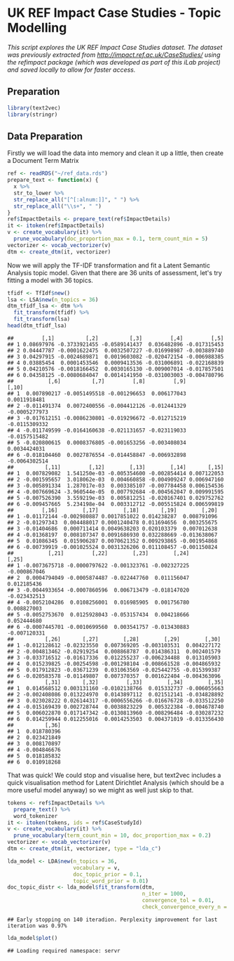 UK REF Impact Case Studies - Topic Modelling
================

*This script explores the UK REF Impact Case Studies dataset. The dataset was previously extracted from <http://impact.ref.ac.uk/CaseStudies/> using the refimpact package (which was developed as part of this iLab project) and saved locally to allow for faster access.*

Preparation
-----------

``` r
library(text2vec)
library(stringr)
```

Data Preparation
----------------

Firstly we will load the data into memory and clean it up a little, then create a Document Term Matrix

``` r
ref <- readRDS("~/ref_data.rds")
prepare_text <- function(x) {
  x %>% 
  str_to_lower %>% 
  str_replace_all("[^[:alnum:]]", " ") %>% 
  str_replace_all("\\s+", " ")
}
ref$ImpactDetails <- prepare_text(ref$ImpactDetails)
it <- itoken(ref$ImpactDetails)
v <- create_vocabulary(it) %>% 
  prune_vocabulary(doc_proportion_max = 0.1, term_count_min = 5)
vectorizer <- vocab_vectorizer(v)
dtm <- create_dtm(it, vectorizer)
```

Now we will apply the TF-IDF transformation and fit a Latent Semantic Analysis topic model. Given that there are 36 units of assessment, let's try fitting a model with 36 topics.

``` r
tfidf <- TfIdf$new()
lsa <- LSA$new(n_topics = 36)
dtm_tfidf_lsa <- dtm %>% 
  fit_transform(tfidf) %>% 
  fit_transform(lsa)
head(dtm_tfidf_lsa)
```

    ##         [,1]          [,2]          [,3]         [,4]         [,5]
    ## 1 0.08697976 -0.3733921455 -0.0589141437  0.036482896 -0.017315453
    ## 2 0.04447787 -0.0001622475  0.0032507227 -0.016998987 -0.003889740
    ## 3 0.04297915 -0.0024689871  0.0019603082 -0.020472154 -0.006988385
    ## 4 0.03885454  0.0001453546  0.0009413536 -0.031006891 -0.022168839
    ## 5 0.04210576 -0.0018166452  0.0030165130 -0.009007014 -0.017857501
    ## 6 0.04358125 -0.0080684047  0.0014141950 -0.031003003 -0.004780796
    ##           [,6]          [,7]         [,8]         [,9]         [,10]
    ## 1  0.007890217 -0.0051495518 -0.001296653  0.006177043  0.0011918481
    ## 2 -0.011491374  0.0072400556 -0.004412126 -0.012441329 -0.0005277973
    ## 3 -0.017612151 -0.0086230801 -0.019296672 -0.012715219 -0.0115309332
    ## 4 -0.011749599 -0.0164160638 -0.021131657 -0.023119033 -0.0157515482
    ## 5 -0.020800615  0.0008376805 -0.001653256 -0.003408034  0.0034424031
    ## 6 -0.018104460  0.0027876554 -0.014458847 -0.006932898 -0.0064302514
    ##          [,11]         [,12]        [,13]        [,14]       [,15]
    ## 1  0.007829082  1.541250e-03 -0.005354600 -0.002854414 0.007122053
    ## 2 -0.001595657  3.018062e-03  0.004660858 -0.004909247 0.006947160
    ## 3 -0.005891334  1.287017e-03  0.003385107 -0.007784458 0.006154536
    ## 4 -0.007669624 -3.960544e-05  0.007792684 -0.004562047 0.009991595
    ## 5 -0.007526390  3.559219e-03  0.005812251 -0.020167401 0.029752762
    ## 6 -0.009457665  5.234198e-04  0.003312712 -0.005515824 0.006599819
    ##         [,16]        [,17]        [,18]       [,19]        [,20]
    ## 1 -0.01172144 -0.002980887 0.0017851022 0.014238287  0.008791096
    ## 2 -0.01297343  0.004488017 0.0001240478 0.011694656  0.003255675
    ## 3 -0.01404686  0.000711414 0.0049638203 0.020103379  0.007012638
    ## 4 -0.01368197  0.008107347 0.0091686930 0.032288669 -0.013638067
    ## 5  0.01086345  0.015906287 0.0070621352 0.009293865 -0.001954868
    ## 6 -0.00739919 -0.001025524 0.0031326206 0.011108457 -0.001150824
    ##           [,21]         [,22]        [,23]        [,24]        [,25]
    ## 1 -0.0073675718 -0.0000797622 -0.001323761 -0.002327225 -0.000867046
    ## 2  0.0004794049 -0.0005874487 -0.022447760  0.011156047  0.012185436
    ## 3 -0.0044933654 -0.0007860596  0.006713479 -0.018147020 -0.023432513
    ## 4 -0.0052104286  0.0108256001  0.016985905  0.001756780  0.008827003
    ## 5 -0.0052753670  0.0125928043 -0.053157434  0.004218666  0.052444680
    ## 6 -0.0007445701 -0.0010699560  0.003541757 -0.013430883 -0.007120331
    ##          [,26]       [,27]        [,28]        [,29]        [,30]
    ## 1 -0.012128612 -0.02323550  0.007369205 -0.003103531  0.004227172
    ## 2 -0.004813462 -0.02919254  0.008868787  0.014386311  0.002401579
    ## 3 -0.033716512 -0.01617336  0.012255237 -0.006234488  0.013105903
    ## 4  0.015239825 -0.00254598 -0.001298104 -0.008661528 -0.004865932
    ## 5  0.017912823 -0.03671239  0.031063569 -0.025442755 -0.015399387
    ## 6 -0.020583578 -0.01149807  0.007370357  0.001622404 -0.004363096
    ##          [,31]       [,32]         [,33]        [,34]        [,35]
    ## 1  0.014568512 0.003131160 -0.0102138766  0.015332737 -0.006055663
    ## 2 -0.002408086 0.013224970  0.0143897112  0.021512141 -0.034828892
    ## 3  0.023028222 0.026144317 -0.0006556266 -0.016676728 -0.033512250
    ## 4 -0.015169439 0.002728744  0.0038823229  0.005322384 -0.004678740
    ## 5  0.006022870 0.017147342 -0.0130813960 -0.008296484 -0.030287232
    ## 6  0.014259944 0.012255016  0.0014253503  0.004371019 -0.013356430
    ##          [,36]
    ## 1  0.018780396
    ## 2  0.023421849
    ## 3  0.008170897
    ## 4 -0.004846676
    ## 5  0.018185832
    ## 6  0.010918268

That was quick! We could stop and visualise here, but text2vec includes a quick visualisation method for Latent Dirichtlet Analysis (which should be a more useful model anyway) so we might as well just skip to that.

``` r
tokens <- ref$ImpactDetails %>% 
  prepare_text() %>% 
  word_tokenizer
it <- itoken(tokens, ids = ref$CaseStudyId)
v <- create_vocabulary(it) %>% 
  prune_vocabulary(term_count_min = 10, doc_proportion_max = 0.2)
vectorizer <- vocab_vectorizer(v)
dtm <- create_dtm(it, vectorizer, type = "lda_c")

lda_model <- LDA$new(n_topics = 36, 
                     vocabulary = v, 
                     doc_topic_prior = 0.1, 
                     topic_word_prior = 0.01)
doc_topic_distr <- lda_model$fit_transform(dtm, 
                                           n_iter = 1000, 
                                           convergence_tol = 0.01, 
                                           check_convergence_every_n = 10)
```

    ## Early stopping on 140 iteradion. Perplexity improvement for last iteration was 0.97%

``` r
lda_model$plot()
```

    ## Loading required namespace: servr
